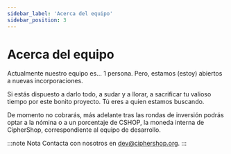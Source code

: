 ```yaml
---
sidebar_label: 'Acerca del equipo'
sidebar_position: 3
---
```


# Acerca del equipo

Actualmente nuestro equipo es... 1 persona. Pero, estamos (estoy) abiertos a nuevas incorporaciones.

Si estás dispuesto a darlo todo, a sudar y a llorar, a sacrificar tu valioso tiempo por este bonito proyecto. Tú eres a quien estamos buscando.

De momento no cobrarás, más adelante tras las rondas de inversión podrás optar a la nómina o a un porcentaje de CSHOP, la moneda interna de CipherShop, correspondiente al equipo de desarrollo.

:::note Nota
Contacta con nosotros en [dev@ciphershop.org](mailto:dev@ciphershop.org).
:::
